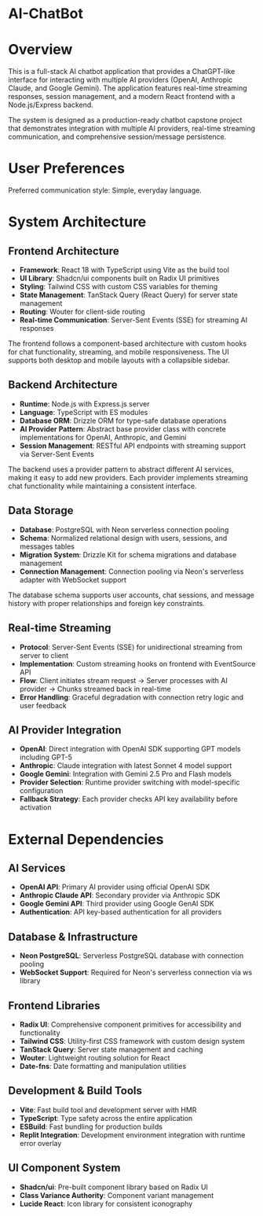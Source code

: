 # AI-ChatBot 
# Overview

This is a full-stack AI chatbot application that provides a ChatGPT-like interface for interacting with multiple AI providers (OpenAI, Anthropic Claude, and Google Gemini). The application features real-time streaming responses, session management, and a modern React frontend with a Node.js/Express backend.

The system is designed as a production-ready chatbot capstone project that demonstrates integration with multiple AI providers, real-time streaming communication, and comprehensive session/message persistence.

# User Preferences

Preferred communication style: Simple, everyday language.

# System Architecture

## Frontend Architecture
- **Framework**: React 18 with TypeScript using Vite as the build tool
- **UI Library**: Shadcn/ui components built on Radix UI primitives
- **Styling**: Tailwind CSS with custom CSS variables for theming
- **State Management**: TanStack Query (React Query) for server state management
- **Routing**: Wouter for client-side routing
- **Real-time Communication**: Server-Sent Events (SSE) for streaming AI responses

The frontend follows a component-based architecture with custom hooks for chat functionality, streaming, and mobile responsiveness. The UI supports both desktop and mobile layouts with a collapsible sidebar.

## Backend Architecture
- **Runtime**: Node.js with Express.js server
- **Language**: TypeScript with ES modules
- **Database ORM**: Drizzle ORM for type-safe database operations
- **AI Provider Pattern**: Abstract base provider class with concrete implementations for OpenAI, Anthropic, and Gemini
- **Session Management**: RESTful API endpoints with streaming support via Server-Sent Events

The backend uses a provider pattern to abstract different AI services, making it easy to add new providers. Each provider implements streaming chat functionality while maintaining a consistent interface.

## Data Storage
- **Database**: PostgreSQL with Neon serverless connection pooling
- **Schema**: Normalized relational design with users, sessions, and messages tables
- **Migration System**: Drizzle Kit for schema migrations and database management
- **Connection Management**: Connection pooling via Neon's serverless adapter with WebSocket support

The database schema supports user accounts, chat sessions, and message history with proper relationships and foreign key constraints.

## Real-time Streaming
- **Protocol**: Server-Sent Events (SSE) for unidirectional streaming from server to client
- **Implementation**: Custom streaming hooks on frontend with EventSource API
- **Flow**: Client initiates stream request → Server processes with AI provider → Chunks streamed back in real-time
- **Error Handling**: Graceful degradation with connection retry logic and user feedback

## AI Provider Integration
- **OpenAI**: Direct integration with OpenAI SDK supporting GPT models including GPT-5
- **Anthropic**: Claude integration with latest Sonnet 4 model support
- **Google Gemini**: Integration with Gemini 2.5 Pro and Flash models
- **Provider Selection**: Runtime provider switching with model-specific configuration
- **Fallback Strategy**: Each provider checks API key availability before activation

# External Dependencies

## AI Services
- **OpenAI API**: Primary AI provider using official OpenAI SDK
- **Anthropic Claude API**: Secondary provider via Anthropic SDK
- **Google Gemini API**: Third provider using Google GenAI SDK
- **Authentication**: API key-based authentication for all providers

## Database & Infrastructure
- **Neon PostgreSQL**: Serverless PostgreSQL database with connection pooling
- **WebSocket Support**: Required for Neon's serverless connection via ws library

## Frontend Libraries
- **Radix UI**: Comprehensive component primitives for accessibility and functionality
- **Tailwind CSS**: Utility-first CSS framework with custom design system
- **TanStack Query**: Server state management and caching
- **Wouter**: Lightweight routing solution for React
- **Date-fns**: Date formatting and manipulation utilities

## Development & Build Tools
- **Vite**: Fast build tool and development server with HMR
- **TypeScript**: Type safety across the entire application
- **ESBuild**: Fast bundling for production builds
- **Replit Integration**: Development environment integration with runtime error overlay

## UI Component System
- **Shadcn/ui**: Pre-built component library based on Radix UI
- **Class Variance Authority**: Component variant management
- **Lucide React**: Icon library for consistent iconography
